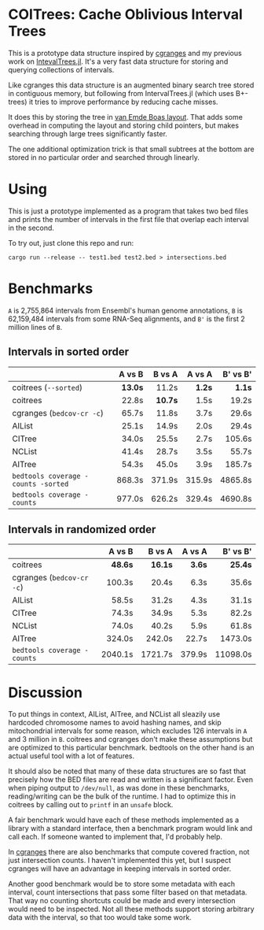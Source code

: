 
# COITrees: Cache Oblivious Interval Trees

This is a prototype data structure inspired by
[cgranges](https://github.com/lh3/cgranges) and my previous work on
[IntevalTrees.jl](https://github.com/BioJulia/IntervalTrees.jl). It's a very
fast data structure for storing and querying collections of intervals.

Like cgranges this data structure is an augmented binary search tree stored
in contiguous memory, but following from IntervalTrees.jl (which uses
B+-trees) it tries to improve performance by reducing cache misses.

It does this by storing the tree in [van Emde Boas
layout](http://erikdemaine.org/papers/FOCS2000b/paper.pdf). That adds some
overhead in computing the layout and storing child pointers, but makes
searching through large trees significantly faster.

The one additional optimization trick is that small subtrees at the bottom
are stored in no particular order and searched through linearly.

# Using

This is just a prototype implemented as a program that takes two bed files and
prints the number of intervals in the first file that overlap each interval in the second.

To try out, just clone this repo and run:
```shell
cargo run --release -- test1.bed test2.bed > intersections.bed
```

# Benchmarks

`A` is 2,755,864 intervals from Ensembl's human genome annotations, `B` is
62,159,484 intervals from some RNA-Seq alignments, and `B'` is the first 2
million lines of `B`.

## Intervals in sorted order

|                                     |     A vs B |     B vs A |  A vs A  | B' vs B'   |
| ----------------------------------- | ---------: | ---------: | -------: | ---------: |
| coitrees (`--sorted`)               |  **13.0s** |      11.2s | **1.2s** |  **1.1s**  |
| coitrees                            |      22.8s |  **10.7s** |     1.5s |     19.2s  |
| cgranges (`bedcov-cr -c`)           |      65.7s |      11.8s |     3.7s |     29.6s  |
| AIList                              |      25.1s |      14.9s |     2.0s |     29.4s  |
| CITree                              |      34.0s |      25.5s |     2.7s |    105.6s  |
| NCList                              |      41.4s |      28.7s |     3.5s |     55.7s  |
| AITree                              |      54.3s |      45.0s |     3.9s |    185.7s  |
| `bedtools coverage -counts -sorted` |     868.3s |     371.9s |   315.9s |   4865.8s  |
| `bedtools coverage -counts`         |     977.0s |     626.2s |   329.4s |   4690.8s  |

## Intervals in randomized order

|                                     |     A vs B |     B vs A | A vs A  | B' vs B'   |
| ----------------------------------- | ---------: | ---------: | -------: | --------: |
| coitrees                            |  **48.6s** |  **16.1s** | **3.6s** | **25.4s** |
| cgranges (`bedcov-cr -c`)           |     100.3s |      20.4s |     6.3s |     35.6s |
| AIList                              |      58.5s |      31.2s |     4.3s |     31.1s |
| CITree                              |      74.3s |      34.9s |     5.3s |     82.2s |
| NCList                              |      74.0s |      40.2s |     5.9s |     61.8s |
| AITree                              |     324.0s |     242.0s |    22.7s |   1473.0s |
| `bedtools coverage -counts`         |    2040.1s |    1721.7s |   379.9s |  11098.0s |

# Discussion

To put things in context, AIList, AITree, and NCList all sleazily use
hardcoded chromosome names to avoid hashing names, and skip mitochondrial
intervals for some reason, which excludes 126 intervals in `A` and 3 million
in `B`. coitrees and cgranges don't make these assumptions but are optimized
to this particular benchmark. bedtools on the other hand is an actual useful
tool with a lot of features.

It should also be noted that many of these data structures are so fast that
precisely how the BED files are read and written is a significant factor.
Even when piping output to `/dev/null`, as was done in these benchmarks,
reading/writing can be the bulk of the runtime. I had to optimize this in
coitrees by calling out to `printf` in an `unsafe` block.

A fair benchmark would have each of these methods implemented as a library
with a standard interface, then a benchmark program would link and call
each. If someone wanted to implement that, I'd probably help.

In [cgranges](https://github.com/lh3/cgranges) there are also benchmarks that
compute covered fraction, not just intersection counts. I haven't implemented
this yet, but I suspect cgranges will have an advantage in keeping intervals
in sorted order.

Another good benchmark would be to store some metadata with each interval,
count intersections that pass some filter based on that metadata. That way no
counting shortcuts could be made and every intersection would need to be
inspected. Not all these methods support storing arbitrary data with the
interval, so that too would take some work.
